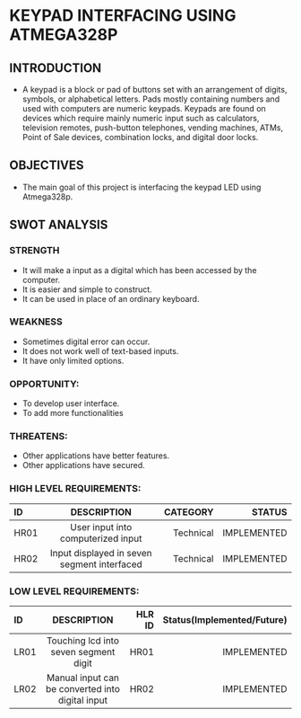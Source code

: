 # KEYPAD INTERFACING USING ATMEGA328P
## INTRODUCTION
  * A keypad is a block or pad of buttons set with an arrangement of digits, symbols, or alphabetical letters. Pads mostly containing numbers and used with computers are numeric keypads. Keypads are found on devices which require mainly numeric input such as calculators, television remotes, push-button telephones, vending machines, ATMs, Point of Sale devices, combination locks, and digital door locks.
## OBJECTIVES
  * The main goal of this project is interfacing the keypad LED using Atmega328p.
## SWOT ANALYSIS
### STRENGTH
   * It will make a input as a digital which has been accessed by the computer.
   * It is easier and simple to construct.
   * It can be used in place of an ordinary keyboard.
### WEAKNESS
   * Sometimes digital error can occur.
   * It does not work well of text-based inputs.
   * It have only limited options.
### OPPORTUNITY:
  * To develop user interface.
  * To add more functionalities
### THREATENS:
  * Other applications have better features.
  * Other applications have secured.

### HIGH LEVEL REQUIREMENTS:
| ID  |                 DESCRIPTION                           | CATEGORY  | STATUS      |
| :--- |     :---:                                             |      ---: |  ---:       |            
| HR01 | User input into computerized input                    | Technical | IMPLEMENTED |             
| HR02 | Input displayed in seven segment interfaced                 | Technical | IMPLEMENTED |         

   
### LOW LEVEL REQUIREMENTS:
   | ID   |                    DESCRIPTION                                                                                              | HLR ID | Status(Implemented/Future) |
| :--- |                   :---:                                                                                                     |   ---: |                       ---: |
| LR01 | Touching lcd into seven segment digit                                                                | HR01   |  IMPLEMENTED               |          |
| LR02 | Manual input can be converted into digital input                                    | HR02   |  IMPLEMENTED               |  
